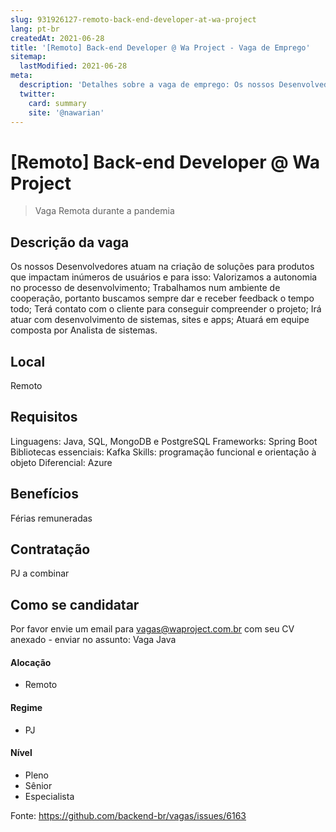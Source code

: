 ```yaml
---
slug: 931926127-remoto-back-end-developer-at-wa-project
lang: pt-br
createdAt: 2021-06-28
title: '[Remoto] Back-end Developer @ Wa Project - Vaga de Emprego'
sitemap:
  lastModified: 2021-06-28
meta:
  description: 'Detalhes sobre a vaga de emprego: Os nossos Desenvolvedores atuam na criação de soluções para produtos que impactam inúmeros de usuários e para isso: Valorizamos a autonomia no processo de desenvolvimento; Trabalhamos num ambiente de cooperação, portanto buscamos sempre dar e receber feedback o tempo todo; Terá contato com o cliente para conseguir compreender o projeto; Irá atuar com desenvolvimento de sistemas, sites e apps; Atuará em equipe composta por Analista de sistemas.'
  twitter:
    card: summary
    site: '@nawarian'
---
```


# [Remoto] Back-end Developer @ Wa Project

<!--
==================================================
Caso a vaga for remoto durante a pandemia informar no texto "Remoto durante o covid"
==================================================
-->
<!-- 
==================================================
POR FAVOR, SÓ POSTE SE A VAGA FOR PARA BACK-END!

Não faça distinção de gênero no título da vaga.

Use: "Back-End Developer" ao invés de 
"Desenvolvedor Back-End" \o/

Exemplo: `[São Paulo] Back-End Developer @ NOME DA EMPRESA`
==================================================
-->
<!--
==================================================
Caso a vaga for remoto durante a pandemia deixar a linha abaixo
==================================================
-->
> Vaga Remota durante a pandemia


## Descrição da vaga

Os nossos Desenvolvedores atuam na criação de soluções para produtos que impactam inúmeros de usuários e para isso:
Valorizamos a autonomia no processo de desenvolvimento;
Trabalhamos num ambiente de cooperação, portanto buscamos sempre dar e receber feedback o tempo todo;
Terá contato com o cliente para conseguir compreender o projeto;
Irá atuar com desenvolvimento de sistemas, sites e apps;
Atuará em equipe composta por Analista de sistemas.

## Local

Remoto

## Requisitos

Linguagens: Java, SQL, MongoDB e PostgreSQL
Frameworks: Spring Boot
Bibliotecas essenciais: Kafka
Skills: programação funcional e orientação à objeto
Diferencial: Azure

## Benefícios

Férias remuneradas



## Contratação

PJ a combinar

## Como se candidatar

Por favor envie um email para vagas@waproject.com.br com seu CV anexado - enviar no assunto: Vaga Java


#### Alocação
- Remoto

#### Regime
- PJ

#### Nível
- Pleno
- Sênior
- Especialista




Fonte: https://github.com/backend-br/vagas/issues/6163